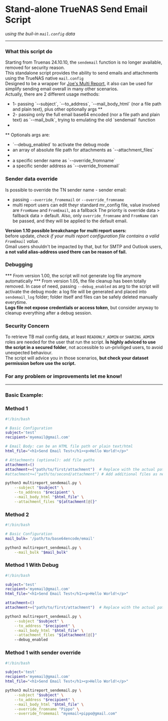 # Stand-alone TrueNAS Send Email Script

<i>using the buil-in `mail.config` data</i>

---

### What this script do
Starting from Truenas 24.10.10, the `sendemail` function is no longer available, removed for security reason.  <br>
This standalone script provides the ability to send emails and attachments using the TrueNAS native `mail.config`<br>
Designed to be a wrapper for <a href="https://github.com/JoeSchmuck/Multi-Report">Joe's Multi Report</a>, it also can be used for simplify sending email overall in many other scenarios.<br>
Actually, there are 2 different usage methods:<br>
<ul>
    <li>1- passing `--subject`,  `--to_address`, `--mail_body_html` (nor a file path and plain text), plus other optionally args **</li>
    <li>2- passing only the full email base64 encoded (nor a file path and plain text) as `--mail_bulk`, trying to emulating the old `sendemail` function <li>
</ul>

** Optionals args are:
<ul>
    <li>`--debug_enabled` to activate the debug mode </li>
    <li> an array of absolute file path for attachments as `--attachment_files` <li>
    <li> a specific sender name as `--override_fromname`</li>
    <li> a specific sender address as `--override_fromemail`</li>
</ul>

### Sender data override
Is possible to override the TN sender name - sender email:
- passing `--override_fromemail` or `--override_fromname`
- multi report users can edit theyr standard mr_config file, value involved are `FromName` and `FromEmail`, as a fallback
The priority is override data > fallback data > default. Also, only `override_fromname` and `FromName` can be passed, and they will be applied to the default email.

<b>Version 1.10 possible breakchange for multi report users:</b> <br>
before update, <i>check if your multi report configuration file contains a valid `FromEmail` value.</i> <br>
Gmail users shouldn't be impacted by that, but for SMTP and Outlook users, <b>a not valid alias-address used there can be reason of fail.</b>

### Debugging
*** From version 1.00, the script will not generate log file anymore automatically
*** From version 1.05, the file cleanup has been totally removed.
In case of need, passing `--debug_enabled` as arg to the script will activate the debug mode: a log file will be generated and placed into `sendemail_log` folder; folder itself and files can be safely deleted manually everytime.<br>
<b>Logs file not expose credentials or access token</b>, but consider anyway to cleanup everything after a debug session.<br>

### Security Concern
To retrieve TB mail config data, at least `READONLY_ADMIN` or `SHARING_ADMIN` roles are needed for the user that run the script.
<b>Is highly adviced to use the script in a secured folder</b>, not accessible to un-priviliged users, to avoid unexpected behaviour. 
<br>The script will advice you in those scenarios, <b>but check your dataset permission before use the script.</b>

### For any problem or improvements let me know!

---

### Basic Example:
### Method 1

```bash
#!/bin/bash

# Basic Configuration
subject='test' 
recipient='myemail@gmail.com'

# Email Body: can be an HTML file path or plain text/html
html_file="<h1>Send Email Test</h1><p>Hello World!</p>"

# Attachments (optional): add file paths
attachment=() 
attachment+=("path/to/first/attachment")  # Replace with the actual path
#attachment+=("path/to/second/attachment") # Add additional files as needed

python3 multireport_sendemail.py \
    --subject "$subject" \
    --to_address "$recipient" \
    --mail_body_html "$html_file" \
    --attachment_files "${attachment[@]}"

```
### Method 2
```bash
#!/bin/bash

# Basic Configuration
mail_bulk= '/path/to/base64encode/email'

python3 multireport_sendemail.py \
    --mail_bulk "$mail_bulk"

```

### Method 1 With Debug

```bash
#!/bin/bash

subject='test' 
recipient='myemail@gmail.com'
html_file="<h1>Send Email Test</h1><p>Hello World!</p>"

attachment=() 
attachment+=("path/to/first/attachment")  # Replace with the actual path

python3 multireport_sendemail.py \
    --subject "$subject" \
    --to_address "$recipient" \
    --mail_body_html "$html_file" \
    --attachment_files "${attachment[@]}"
    --debug_enabled
```
### Method 1 with sender override

```bash
#!/bin/bash

subject='test' 
recipient='myemail@gmail.com'
html_file="<h1>Send Email Test</h1><p>Hello World!</p>"

python3 multireport_sendemail.py \
    --subject "$subject" \
    --to_address "$recipient" \
    --mail_body_html "$html_file" \
    --override_fromname "Pippo" \
    --override_fromemail "myemail+pippo@gmail.com"

```